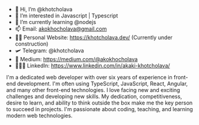- 👋 Hi, I’m @khotcholava
- 👀 I’m interested in Javascript | Typescript
- 🌱 I’m currently learning @nodejs
- 📫 Email: akokhocholava@gmail.com
- 👨🏻 Personal Website: https://khotcholava.dev/ (Currently under construction)
- 🛩 Telegram: @khotcholava
- 📖 Medium: https://medium.com/@akokhocholava
- 👨🏻‍💻 LinkedIn: https://www.linkedin.com/in/akaki-khotcholava/

I'm a dedicated web developer with over six years of experience in front-end development.
I'm often using TypeScript, JavaScript, React, Angular, and many other front-end technologies.
I love facing new and exciting challenges and developing new skills.
My dedication, competitiveness, desire to learn, and ability to think outside the box make me
the key person to succeed in projects. I'm passionate about coding, teaching,
and learning modern web technologies.
